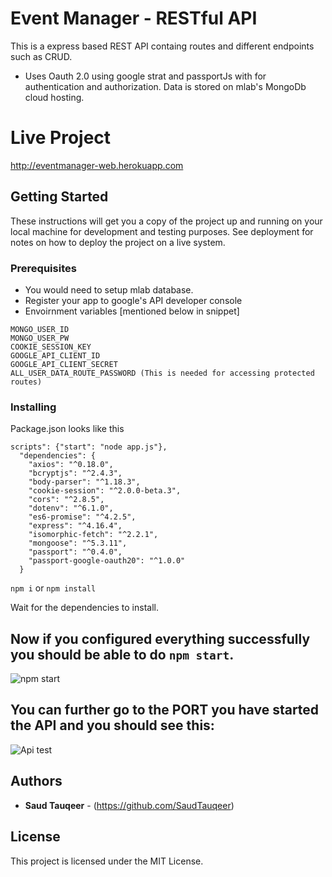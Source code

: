 # Event Manager - RESTful API

This is a express based REST API containg routes and different endpoints such as CRUD.
* Uses Oauth 2.0 using google strat and passportJs with  for authentication and authorization. Data is stored on mlab's MongoDb cloud hosting.

# Live Project 

http://eventmanager-web.herokuapp.com

## Getting Started

These instructions will get you a copy of the project up and running on your local machine for development and testing purposes. See deployment for notes on how to deploy the project on a live system.

### Prerequisites

* You would need to setup mlab database.
* Register your app to google's API developer console
* Envoirnment variables [mentioned below in snippet]
```
MONGO_USER_ID
MONGO_USER_PW
COOKIE_SESSION_KEY
GOOGLE_API_CLIENT_ID
GOOGLE_API_CLIENT_SECRET
ALL_USER_DATA_ROUTE_PASSWORD (This is needed for accessing protected routes)
```

### Installing

Package.json looks like this

``` "
scripts": {"start": "node app.js"},
  "dependencies": {
    "axios": "^0.18.0",
    "bcryptjs": "^2.4.3",
    "body-parser": "^1.18.3",
    "cookie-session": "^2.0.0-beta.3",
    "cors": "^2.8.5",
    "dotenv": "^6.1.0",
    "es6-promise": "^4.2.5",
    "express": "^4.16.4",
    "isomorphic-fetch": "^2.2.1",
    "mongoose": "^5.3.11",
    "passport": "^0.4.0",
    "passport-google-oauth20": "^1.0.0"
  }
  ```
`npm i` or `npm install`

 Wait for the dependencies to install.
 
 ## Now if you configured everything successfully you should be able to do `npm start`.
 
 ![npm start](https://raw.githubusercontent.com/SaudTauqeer/eventReminder-RestApi/master/serverRunningAt.png)
 
 ## You can further go to the PORT you have started the API and you should see this:
 
 ![Api test](https://raw.githubusercontent.com/SaudTauqeer/eventReminder-RestApi/master/notUser.png)
 
## Authors

* **Saud Tauqeer** - (https://github.com/SaudTauqeer)


## License

This project is licensed under the MIT License.

